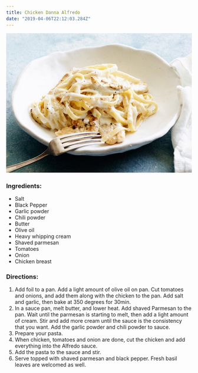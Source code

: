 ```yaml
---
title: Chicken Danna Alfredo
date: "2019-04-06T22:12:03.284Z"
---
```


![Chicken Danna Alfredo](./chicken-danna-alfredo.jpg)

### Ingredients:

- Salt
- Black Pepper
- Garlic powder
- Chili powder
- Butter
- Olive oil
- Heavy whipping cream
- Shaved parmesan
- Tomatoes
- Onion
- Chicken breast

### Directions:

1. Add foil to a pan. Add a light amount of olive oil on pan. Cut tomatoes and onions, and add them along with the chicken to the pan. Add salt and garlic, then bake at 350 degrees for 30min.
2. In a sauce pan, melt butter, and lower heat. Add shaved Parmesan to the pan. Wait until the parmesan is starting to melt, then add a light amount of cream. Stir and add more cream until the sauce is the consistency that you want. Add the garlic powder and chili powder to sauce.
3. Prepare your pasta.
4. When chicken, tomatoes and onion are done, cut the chicken and add everything into the Alfredo sauce.
5. Add the pasta to the sauce and stir.
6. Serve topped with shaved parmesan and black pepper. Fresh basil leaves are welcomed as well.
